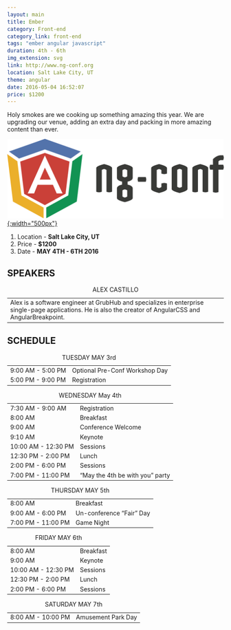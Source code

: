 ```yaml
---
layout: main
title: Ember
category: Front-end
category_link: front-end
tags: "ember angular javascript"
duration: 4th - 6th
img_extension: svg
link: http://www.ng-conf.org
location: Salt Lake City, UT
theme: angular
date: 2016-05-04 16:52:07
price: $1200
---
```

Holy smokes are we cooking up something amazing this year. We are upgrading our venue, adding an extra day and packing in more amazing content than ever.

[![angular javascript conferences programming](/assets/img/min/ng-conf.svg){:width="500px"}](http://www.ng-conf.org)

1. Location - __Salt Lake City, UT__
2. Price - __$1200__
3. Date - __MAY 4TH - 6TH 2016__

## SPEAKERS
<table class="speakers">
  <caption>ALEX CASTILLO</caption>
  <tr>
    <td>Alex is a software engineer at GrubHub and specializes in enterprise single-page applications. He is also the creator of AngularCSS and AngularBreakpoint.</td>
  </tr>
</table>

## SCHEDULE
<table>
  <caption>TUESDAY MAY 3rd</caption>
  <tr>
    <td>9:00 AM - 5:00 PM</td>
    <td>Optional Pre-Conf Workshop Day</td>
  </tr>
  <tr>
    <td>5:00 PM - 9:00 PM</td>
    <td>Registration</td>
  </tr>
</table>

<table>
  <caption>WEDNESDAY May 4th</caption>
  <tr>
    <td>7:30 AM - 9:00 AM</td>
    <td>Registration</td>
  </tr>
  <tr>
    <td>8:00 AM</td>
    <td>Breakfast</td>
  </tr>
  <tr>
    <td>9:00 AM</td>
    <td>Conference Welcome</td>
  </tr>
  <tr>
    <td>9:10 AM</td>
    <td>Keynote</td>
  </tr>
  <tr>
    <td>10:00 AM - 12:30 PM</td>
    <td>Sessions</td>
  </tr>
  <tr>
    <td>12:30 PM - 2:00 PM</td>
    <td>Lunch</td>
  </tr>
  <tr>
    <td>2:00 PM - 6:00 PM</td>
    <td>Sessions</td>
  </tr>
  <tr>
    <td>7:00 PM - 11:00 PM</td>
    <td>“May the 4th be with you” party</td>
  </tr>
</table>

<table>
  <caption>THURSDAY MAY 5th</caption>
  <tr>
    <td>8:00 AM</td>
    <td>Breakfast</td>
  </tr>
  <tr>
    <td>9:00 AM - 6:00 PM</td>
    <td>Un-conference “Fair” Day</td>
  </tr>
  <tr>
    <td>7:00 PM - 11:00 PM</td>
    <td>Game Night</td>
  </tr>
</table>

<table>
  <caption>FRIDAY MAY 6th</caption>
  <tr>
    <td>8:00 AM</td>
    <td>Breakfast</td>
  </tr>
  <tr>
    <td>9:00 AM</td>
    <td>Keynote</td>
  </tr>
  <tr>
    <td>10:00 AM - 12:30 PM</td>
    <td>Sessions</td>
  </tr>
  <tr>
    <td>12:30 PM - 2:00 PM</td>
    <td>Lunch</td>
  </tr>
  <tr>
    <td>2:00 PM - 6:00 PM</td>
    <td>Sessions</td>
  </tr>
</table>
<table>
  <caption>SATURDAY MAY 7th</caption>
  <tr>
    <td>8:00 AM - 10:00 PM</td>
    <td>Amusement Park Day</td>
  </tr>
</table>
